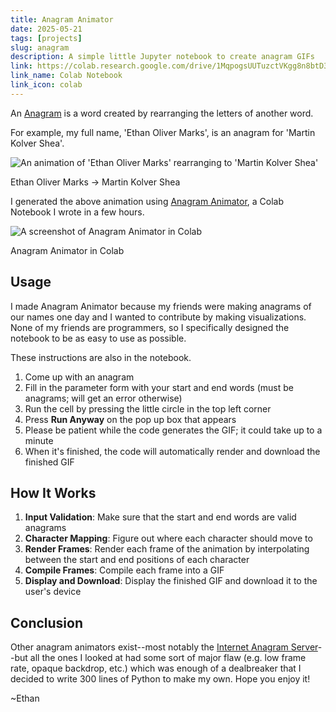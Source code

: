 ```yaml
---
title: Anagram Animator
date: 2025-05-21
tags: [projects]
slug: anagram
description: A simple little Jupyter notebook to create anagram GIFs
link: https://colab.research.google.com/drive/1MqpogsUUTuzctVKgg8n8btD3WUuENPAK
link_name: Colab Notebook
link_icon: colab
---
```


An [Anagram](https://en.wikipedia.org/wiki/Anagram) is a word created by rearranging the letters of another word.

For example, my full name, 'Ethan Oliver Marks', is an anagram for 'Martin Kolver Shea'.

![An animation of 'Ethan Oliver Marks' rearranging to 'Martin Kolver Shea'](../../images/example_anagram.gif)

Ethan Oliver Marks → Martin Kolver Shea

I generated the above animation using [Anagram Animator](https://colab.research.google.com/drive/1MqpogsUUTuzctVKgg8n8btD3WUuENPAK), a Colab Notebook I wrote in a few hours.

![A screenshot of Anagram Animator in Colab](../../images/anagramcolab.webp)

Anagram Animator in Colab

## Usage

I made Anagram Animator because my friends were making anagrams of our names one day and I wanted to contribute by making visualizations. None of my friends are programmers, so I specifically designed the notebook to be as easy to use as possible.

These instructions are also in the notebook.

1. Come up with an anagram
2. Fill in the parameter form with your start and end words (must be anagrams; will get an error otherwise)
3. Run the cell by pressing the little circle in the top left corner
4. Press **Run Anyway** on the pop up box that appears
5. Please be patient while the code generates the GIF; it could take up to a minute
6. When it's finished, the code will automatically render and download the finished GIF

## How It Works

1. **Input Validation**: Make sure that the start and end words are valid anagrams
2. **Character Mapping**: Figure out where each character should move to
3. **Render Frames**: Render each frame of the animation by interpolating between the start and end positions of each character
4. **Compile Frames**: Compile each frame into a GIF
5. **Display and Download**: Display the finished GIF and download it to the user's device

## Conclusion

Other anagram animators exist--most notably the [Internet Anagram Server](https://wordsmith.org/anagram/animation.html)--but all the ones I looked at had some sort of major flaw (e.g. low frame rate, opaque backdrop, etc.) which was enough of a dealbreaker that I decided to write 300 lines of Python to make my own. Hope you enjoy it!

~Ethan
